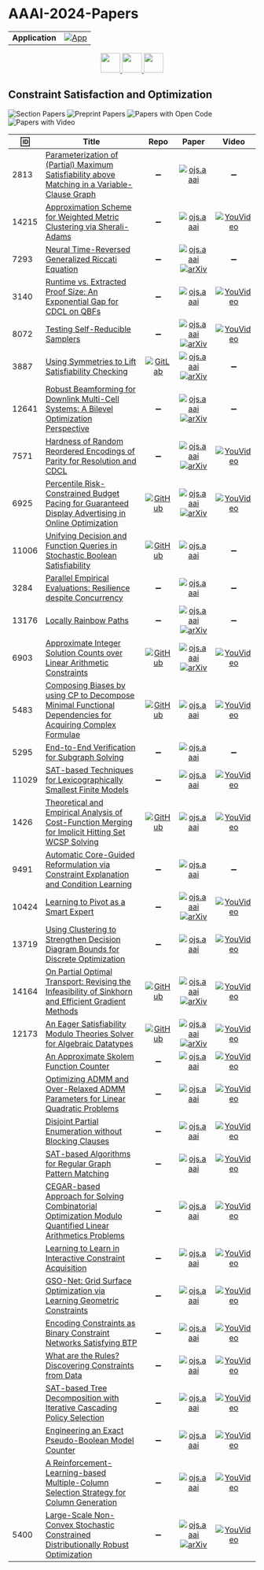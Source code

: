 # AAAI-2024-Papers

<table>
    <tr>
        <td><strong>Application</strong></td>
        <td>
            <a href="https://huggingface.co/spaces/DmitryRyumin/NewEraAI-Papers" style="float:left;">
                <img src="https://img.shields.io/badge/🤗-NewEraAI--Papers-FFD21F.svg" alt="App" />
            </a>
        </td>
    </tr>
</table>

<div align="center">
    <a href="https://github.com/DmitryRyumin/AAAI-2024-Papers/blob/main/sections/2024/main/computer_vision.md">
        <img src="https://cdn.jsdelivr.net/gh/DmitryRyumin/NewEraAI-Papers@main/images/left.svg" width="40" alt="" />
    </a>
    <a href="https://github.com/DmitryRyumin/AAAI-2024-Papers/">
        <img src="https://cdn.jsdelivr.net/gh/DmitryRyumin/NewEraAI-Papers@main/images/home.svg" width="40" alt="" />
    </a>
    <a href="https://github.com/DmitryRyumin/AAAI-2024-Papers/blob/main/sections/2024/main/data_mining_and_knowledge_management.md">
        <img src="https://cdn.jsdelivr.net/gh/DmitryRyumin/NewEraAI-Papers@main/images/right.svg" width="40" alt="" />
    </a>
</div>

## Constraint Satisfaction and Optimization

![Section Papers](https://img.shields.io/badge/Section%20Papers-35-42BA16) ![Preprint Papers](https://img.shields.io/badge/Preprint%20Papers-soon-b31b1b) ![Papers with Open Code](https://img.shields.io/badge/Papers%20with%20Open%20Code-soon-1D7FBF) ![Papers with Video](https://img.shields.io/badge/Papers%20with%20Video-soon-FF0000)

| :id: | **Title** | **Repo** | **Paper** | **Video** |
|------|-----------|:--------:|:---------:|:---------:|
| 2813 | [Parameterization of (Partial) Maximum Satisfiability above Matching in a Variable-Clause Graph](https://ojs.aaai.org/index.php/AAAI/article/view/28628) | :heavy_minus_sign: | [![ojs.aaai](https://img.shields.io/badge/pdf-ojs.aaai-1F6292.svg)](https://ojs.aaai.org/index.php/AAAI/article/view/28628/29220) | :heavy_minus_sign: |
| 14215 | [Approximation Scheme for Weighted Metric Clustering via Sherali-Adams](https://ojs.aaai.org/index.php/AAAI/article/view/28629) | :heavy_minus_sign: | [![ojs.aaai](https://img.shields.io/badge/pdf-ojs.aaai-1F6292.svg)](https://ojs.aaai.org/index.php/AAAI/article/view/28629/29221) | [![YouVideo](https://img.shields.io/badge/Video-000000??&style=flat&logo=youtube&logoColor=white)](https://ojs.aaai.org/index.php/AAAI/article/view/28629/29222) |
| 7293 | [Neural Time-Reversed Generalized Riccati Equation](https://ojs.aaai.org/index.php/AAAI/article/view/28630) | :heavy_minus_sign: | [![ojs.aaai](https://img.shields.io/badge/pdf-ojs.aaai-1F6292.svg)](https://ojs.aaai.org/index.php/AAAI/article/view/28630/29223) <br /> [![arXiv](https://img.shields.io/badge/arXiv-2312.09310-b31b1b.svg)](https://arxiv.org/abs/2312.09310) | :heavy_minus_sign: |
| 3140 | [Runtime vs. Extracted Proof Size: An Exponential Gap for CDCL on QBFs](https://ojs.aaai.org/index.php/AAAI/article/view/28631) | :heavy_minus_sign: | [![ojs.aaai](https://img.shields.io/badge/pdf-ojs.aaai-1F6292.svg)](https://ojs.aaai.org/index.php/AAAI/article/view/28631/29225) | [![YouVideo](https://img.shields.io/badge/Video-000000??&style=flat&logo=youtube&logoColor=white)](https://ojs.aaai.org/index.php/AAAI/article/view/28631/29226) |
| 8072 | [Testing Self-Reducible Samplers](https://ojs.aaai.org/index.php/AAAI/article/view/28632) | :heavy_minus_sign: | [![ojs.aaai](https://img.shields.io/badge/pdf-ojs.aaai-1F6292.svg)](https://ojs.aaai.org/index.php/AAAI/article/view/28632/29227) <br /> [![arXiv](https://img.shields.io/badge/arXiv-2312.10999-b31b1b.svg)](https://arxiv.org/abs/2312.10999) | [![YouVideo](https://img.shields.io/badge/Video-000000??&style=flat&logo=youtube&logoColor=white)](https://ojs.aaai.org/index.php/AAAI/article/view/28632/29228) |
| 3887 | [Using Symmetries to Lift Satisfiability Checking](https://ojs.aaai.org/index.php/AAAI/article/view/28633) | [![GitLab](https://img.shields.io/gitlab/stars/pierre.carbonnelle/idp-z3-generative?style=flat)](https://gitlab.com/pierre.carbonnelle/idp-z3-generative) | [![ojs.aaai](https://img.shields.io/badge/pdf-ojs.aaai-1F6292.svg)](https://ojs.aaai.org/index.php/AAAI/article/view/28633/29229) <br /> [![arXiv](https://img.shields.io/badge/arXiv-2311.03424-b31b1b.svg)](https://arxiv.org/abs/2311.03424) | :heavy_minus_sign: |
| 12641 | [Robust Beamforming for Downlink Multi-Cell Systems: A Bilevel Optimization Perspective](https://ojs.aaai.org/index.php/AAAI/article/view/28634) | :heavy_minus_sign: | [![ojs.aaai](https://img.shields.io/badge/pdf-ojs.aaai-1F6292.svg)](https://ojs.aaai.org/index.php/AAAI/article/view/28634/29231) <br /> [![arXiv](https://img.shields.io/badge/arXiv-2401.11409-b31b1b.svg)](https://arxiv.org/abs/2401.11409) | :heavy_minus_sign: |
| 7571 | [Hardness of Random Reordered Encodings of Parity for Resolution and CDCL](https://ojs.aaai.org/index.php/AAAI/article/view/28635) | :heavy_minus_sign: | [![ojs.aaai](https://img.shields.io/badge/pdf-ojs.aaai-1F6292.svg)](https://ojs.aaai.org/index.php/AAAI/article/view/28635/29233) <br /> [![arXiv](https://img.shields.io/badge/arXiv-2402.00542-b31b1b.svg)](https://arxiv.org/abs/2402.00542) | [![YouVideo](https://img.shields.io/badge/Video-000000??&style=flat&logo=youtube&logoColor=white)](https://ojs.aaai.org/index.php/AAAI/article/view/28635/29234) |
| 6925 | [Percentile Risk-Constrained Budget Pacing for Guaranteed Display Advertising in Online Optimization](https://ojs.aaai.org/index.php/AAAI/article/view/28636) | [![GitHub](https://img.shields.io/github/stars/danifree/RCPacing?style=flat)](https://github.com/danifree/RCPacing) | [![ojs.aaai](https://img.shields.io/badge/pdf-ojs.aaai-1F6292.svg)](https://ojs.aaai.org/index.php/AAAI/article/view/28636/29235) <br /> [![arXiv](https://img.shields.io/badge/arXiv-2312.06174-b31b1b.svg)](https://arxiv.org/abs/2312.06174) | [![YouVideo](https://img.shields.io/badge/Video-000000??&style=flat&logo=youtube&logoColor=white)](https://ojs.aaai.org/index.php/AAAI/article/view/28636/29236) |
| 11006 | [Unifying Decision and Function Queries in Stochastic Boolean Satisfiability](https://ojs.aaai.org/index.php/AAAI/article/view/28637) | [![GitHub](https://img.shields.io/github/stars/NTU-ALComLab/ClauSSat-Theta?style=flat)](https://github.com/NTU-ALComLab/ClauSSat-Theta) | [![ojs.aaai](https://img.shields.io/badge/pdf-ojs.aaai-1F6292.svg)](https://ojs.aaai.org/index.php/AAAI/article/view/28637/29237) | :heavy_minus_sign: |
| 3284 | [Parallel Empirical Evaluations: Resilience despite Concurrency](https://ojs.aaai.org/index.php/AAAI/article/view/28638) | :heavy_minus_sign: | [![ojs.aaai](https://img.shields.io/badge/pdf-ojs.aaai-1F6292.svg)](https://ojs.aaai.org/index.php/AAAI/article/view/28638/29239) | :heavy_minus_sign: |
| 13176 | [Locally Rainbow Paths](https://ojs.aaai.org/index.php/AAAI/article/view/28639) | :heavy_minus_sign: | [![ojs.aaai](https://img.shields.io/badge/pdf-ojs.aaai-1F6292.svg)](https://ojs.aaai.org/index.php/AAAI/article/view/28639/29241) <br /> [![arXiv](https://img.shields.io/badge/arXiv-2402.12905-b31b1b.svg)](https://arxiv.org/abs/2402.12905) | :heavy_minus_sign: |
| 6903 | [Approximate Integer Solution Counts over Linear Arithmetic Constraints](https://ojs.aaai.org/index.php/AAAI/article/view/28640) | [![GitHub](https://img.shields.io/github/stars/bearben/ALC?style=flat)](https://github.com/bearben/ALC) | [![ojs.aaai](https://img.shields.io/badge/pdf-ojs.aaai-1F6292.svg)](https://ojs.aaai.org/index.php/AAAI/article/view/28640/29242) <br /> [![arXiv](https://img.shields.io/badge/arXiv-2312.08776-b31b1b.svg)](https://arxiv.org/abs/2312.08776) | [![YouVideo](https://img.shields.io/badge/Video-000000??&style=flat&logo=youtube&logoColor=white)](https://ojs.aaai.org/index.php/AAAI/article/view/28640/29243) |
| 5483 | [Composing Biases by using CP to Decompose Minimal Functional Dependencies for Acquiring Complex Formulae](https://ojs.aaai.org/index.php/AAAI/article/view/28641) | [![GitHub](https://img.shields.io/github/stars/cquimper/MapSeekerAAAI24?style=flat)](https://github.com/cquimper/MapSeekerAAAI24) | [![ojs.aaai](https://img.shields.io/badge/pdf-ojs.aaai-1F6292.svg)](https://ojs.aaai.org/index.php/AAAI/article/view/28641/29244) | [![YouVideo](https://img.shields.io/badge/Video-000000??&style=flat&logo=youtube&logoColor=white)](https://ojs.aaai.org/index.php/AAAI/article/view/28641/29245) |
| 5295 | [End-to-End Verification for Subgraph Solving](https://ojs.aaai.org/index.php/AAAI/article/view/28642) | :heavy_minus_sign: | [![ojs.aaai](https://img.shields.io/badge/pdf-ojs.aaai-1F6292.svg)](https://ojs.aaai.org/index.php/AAAI/article/view/28642/29246) | :heavy_minus_sign: |
| 11029 | [SAT-based Techniques for Lexicographically Smallest Finite Models](https://ojs.aaai.org/index.php/AAAI/article/view/28643) | :heavy_minus_sign: | [![ojs.aaai](https://img.shields.io/badge/pdf-ojs.aaai-1F6292.svg)](https://ojs.aaai.org/index.php/AAAI/article/view/28643/29248) | [![YouVideo](https://img.shields.io/badge/Video-000000??&style=flat&logo=youtube&logoColor=white)](https://ojs.aaai.org/index.php/AAAI/article/view/28643/29249) |
| 1426 | [Theoretical and Empirical Analysis of Cost-Function Merging for Implicit Hitting Set WCSP Solving](https://ojs.aaai.org/index.php/AAAI/article/view/28644) | [![GitHub](https://img.shields.io/github/stars/erollon/MHS-WCSP?style=flat)](https://github.com/erollon/MHS-WCSP) | [![ojs.aaai](https://img.shields.io/badge/pdf-ojs.aaai-1F6292.svg)](https://ojs.aaai.org/index.php/AAAI/article/view/28644/29250) | [![YouVideo](https://img.shields.io/badge/Video-000000??&style=flat&logo=youtube&logoColor=white)](https://ojs.aaai.org/index.php/AAAI/article/view/28644/29251) |
| 9491 | [Automatic Core-Guided Reformulation via Constraint Explanation and Condition Learning](https://ojs.aaai.org/index.php/AAAI/article/view/28645) | :heavy_minus_sign: | [![ojs.aaai](https://img.shields.io/badge/pdf-ojs.aaai-1F6292.svg)](https://ojs.aaai.org/index.php/AAAI/article/view/28645/29252) | :heavy_minus_sign: |
| 10424 | [Learning to Pivot as a Smart Expert](https://ojs.aaai.org/index.php/AAAI/article/view/28646) | :heavy_minus_sign: | [![ojs.aaai](https://img.shields.io/badge/pdf-ojs.aaai-1F6292.svg)](https://ojs.aaai.org/index.php/AAAI/article/view/28646/29254) <br /> [![arXiv](https://img.shields.io/badge/arXiv-2308.08171-b31b1b.svg)](https://arxiv.org/abs/2308.08171) | [![YouVideo](https://img.shields.io/badge/Video-000000??&style=flat&logo=youtube&logoColor=white)](https://ojs.aaai.org/index.php/AAAI/article/view/28646/29255) |
| 13719 | [Using Clustering to Strengthen Decision Diagram Bounds for Discrete Optimization](https://ojs.aaai.org/index.php/AAAI/article/view/28647) | :heavy_minus_sign: | [![ojs.aaai](https://img.shields.io/badge/pdf-ojs.aaai-1F6292.svg)](https://ojs.aaai.org/index.php/AAAI/article/view/28647/29256) | [![YouVideo](https://img.shields.io/badge/Video-000000??&style=flat&logo=youtube&logoColor=white)](https://ojs.aaai.org/index.php/AAAI/article/view/28647/29257) |
| 14164 | [On Partial Optimal Transport: Revising the Infeasibility of Sinkhorn and Efficient Gradient Methods](https://ojs.aaai.org/index.php/AAAI/article/view/28648) | [![GitHub](https://img.shields.io/github/stars/joshnguyen99/partialot?style=flat)](https://github.com/joshnguyen99/partialot) | [![ojs.aaai](https://img.shields.io/badge/pdf-ojs.aaai-1F6292.svg)](https://ojs.aaai.org/index.php/AAAI/article/view/28648/29258) <br /> [![arXiv](https://img.shields.io/badge/arXiv-2312.13970-b31b1b.svg)](https://arxiv.org/abs/2312.13970) | [![YouVideo](https://img.shields.io/badge/Video-000000??&style=flat&logo=youtube&logoColor=white)](https://ojs.aaai.org/index.php/AAAI/article/view/28648/29259) |
| 12173 | [An Eager Satisfiability Modulo Theories Solver for Algebraic Datatypes](https://ojs.aaai.org/index.php/AAAI/article/view/28649) | [![GitHub](https://img.shields.io/github/stars/uclid-org/algaroba?style=flat)](https://github.com/uclid-org/algaroba) | [![ojs.aaai](https://img.shields.io/badge/pdf-ojs.aaai-1F6292.svg)](https://ojs.aaai.org/index.php/AAAI/article/view/28649/29260) <br /> [![arXiv](https://img.shields.io/badge/arXiv-2310.12234-b31b1b.svg)](https://arxiv.org/abs/2310.12234) | [![YouVideo](https://img.shields.io/badge/Video-000000??&style=flat&logo=youtube&logoColor=white)](https://ojs.aaai.org/index.php/AAAI/article/view/28649/29261) |
| | [An Approximate Skolem Function Counter](https://ojs.aaai.org/index.php/AAAI/article/view/28650) | :heavy_minus_sign: | [![ojs.aaai](https://img.shields.io/badge/pdf-ojs.aaai-1F6292.svg)](https://ojs.aaai.org/index.php/AAAI/article/view/28650/29262) | [![YouVideo](https://img.shields.io/badge/Video-000000??&style=flat&logo=youtube&logoColor=white)](https://ojs.aaai.org/index.php/AAAI/article/view/28650/29263) |
| | [Optimizing ADMM and Over-Relaxed ADMM Parameters for Linear Quadratic Problems](https://ojs.aaai.org/index.php/AAAI/article/view/28651) | :heavy_minus_sign: | [![ojs.aaai](https://img.shields.io/badge/pdf-ojs.aaai-1F6292.svg)](https://ojs.aaai.org/index.php/AAAI/article/view/28651/29264) | [![YouVideo](https://img.shields.io/badge/Video-000000??&style=flat&logo=youtube&logoColor=white)](https://ojs.aaai.org/index.php/AAAI/article/view/28651/29265) |
| | [Disjoint Partial Enumeration without Blocking Clauses](https://ojs.aaai.org/index.php/AAAI/article/view/28652) | :heavy_minus_sign: | [![ojs.aaai](https://img.shields.io/badge/pdf-ojs.aaai-1F6292.svg)](https://ojs.aaai.org/index.php/AAAI/article/view/28652/29266) | [![YouVideo](https://img.shields.io/badge/Video-000000??&style=flat&logo=youtube&logoColor=white)](https://ojs.aaai.org/index.php/AAAI/article/view/28652/29267) |
| | [SAT-based Algorithms for Regular Graph Pattern Matching](https://ojs.aaai.org/index.php/AAAI/article/view/28653) | :heavy_minus_sign: | [![ojs.aaai](https://img.shields.io/badge/pdf-ojs.aaai-1F6292.svg)](https://ojs.aaai.org/index.php/AAAI/article/view/28653/29268) | [![YouVideo](https://img.shields.io/badge/Video-000000??&style=flat&logo=youtube&logoColor=white)](https://ojs.aaai.org/index.php/AAAI/article/view/28653/29269) |
| | [CEGAR-based Approach for Solving Combinatorial Optimization Modulo Quantified Linear Arithmetics Problems](https://ojs.aaai.org/index.php/AAAI/article/view/28654) | :heavy_minus_sign: | [![ojs.aaai](https://img.shields.io/badge/pdf-ojs.aaai-1F6292.svg)](https://ojs.aaai.org/index.php/AAAI/article/view/28654/29270) | [![YouVideo](https://img.shields.io/badge/Video-000000??&style=flat&logo=youtube&logoColor=white)](https://ojs.aaai.org/index.php/AAAI/article/view/28654/29271) |
| | [Learning to Learn in Interactive Constraint Acquisition](https://ojs.aaai.org/index.php/AAAI/article/view/28655) | :heavy_minus_sign: | [![ojs.aaai](https://img.shields.io/badge/pdf-ojs.aaai-1F6292.svg)](https://ojs.aaai.org/index.php/AAAI/article/view/28655/29272) | [![YouVideo](https://img.shields.io/badge/Video-000000??&style=flat&logo=youtube&logoColor=white)](https://ojs.aaai.org/index.php/AAAI/article/view/28655/29273) |
| | [GSO-Net: Grid Surface Optimization via Learning Geometric Constraints](https://ojs.aaai.org/index.php/AAAI/article/view/28656) | :heavy_minus_sign: | [![ojs.aaai](https://img.shields.io/badge/pdf-ojs.aaai-1F6292.svg)](https://ojs.aaai.org/index.php/AAAI/article/view/28656/29274) | [![YouVideo](https://img.shields.io/badge/Video-000000??&style=flat&logo=youtube&logoColor=white)](https://ojs.aaai.org/index.php/AAAI/article/view/28656/29275) |
| | [Encoding Constraints as Binary Constraint Networks Satisfying BTP](https://ojs.aaai.org/index.php/AAAI/article/view/28657) | :heavy_minus_sign: | [![ojs.aaai](https://img.shields.io/badge/pdf-ojs.aaai-1F6292.svg)](https://ojs.aaai.org/index.php/AAAI/article/view/28657/29276) | [![YouVideo](https://img.shields.io/badge/Video-000000??&style=flat&logo=youtube&logoColor=white)](https://ojs.aaai.org/index.php/AAAI/article/view/28657/29277) |
| | [What are the Rules? Discovering Constraints from Data](https://ojs.aaai.org/index.php/AAAI/article/view/28658) | :heavy_minus_sign: | [![ojs.aaai](https://img.shields.io/badge/pdf-ojs.aaai-1F6292.svg)](https://ojs.aaai.org/index.php/AAAI/article/view/28658/29278) | [![YouVideo](https://img.shields.io/badge/Video-000000??&style=flat&logo=youtube&logoColor=white)](https://ojs.aaai.org/index.php/AAAI/article/view/28658/29279) |
| | [SAT-based Tree Decomposition with Iterative Cascading Policy Selection](https://ojs.aaai.org/index.php/AAAI/article/view/28659) | :heavy_minus_sign: | [![ojs.aaai](https://img.shields.io/badge/pdf-ojs.aaai-1F6292.svg)](https://ojs.aaai.org/index.php/AAAI/article/view/28659/29280) | [![YouVideo](https://img.shields.io/badge/Video-000000??&style=flat&logo=youtube&logoColor=white)](https://ojs.aaai.org/index.php/AAAI/article/view/28659/29281) |
| | [Engineering an Exact Pseudo-Boolean Model Counter](https://ojs.aaai.org/index.php/AAAI/article/view/28660) | :heavy_minus_sign: | [![ojs.aaai](https://img.shields.io/badge/pdf-ojs.aaai-1F6292.svg)](https://ojs.aaai.org/index.php/AAAI/article/view/28660/29282) | [![YouVideo](https://img.shields.io/badge/Video-000000??&style=flat&logo=youtube&logoColor=white)](https://ojs.aaai.org/index.php/AAAI/article/view/28660/29283) |
| | [A Reinforcement-Learning-based Multiple-Column Selection Strategy for Column Generation](https://ojs.aaai.org/index.php/AAAI/article/view/28661) | :heavy_minus_sign: | [![ojs.aaai](https://img.shields.io/badge/pdf-ojs.aaai-1F6292.svg)](https://ojs.aaai.org/index.php/AAAI/article/view/28661/29284) | [![YouVideo](https://img.shields.io/badge/Video-000000??&style=flat&logo=youtube&logoColor=white)](https://ojs.aaai.org/index.php/AAAI/article/view/28661/29285) |
| 5400 | [Large-Scale Non-Convex Stochastic Constrained Distributionally Robust Optimization](https://ojs.aaai.org/index.php/AAAI/article/view/28662) | :heavy_minus_sign: | [![ojs.aaai](https://img.shields.io/badge/pdf-ojs.aaai-1F6292.svg)](https://ojs.aaai.org/index.php/AAAI/article/view/28662/29286) <br /> [![arXiv](https://img.shields.io/badge/arXiv-2404.01200-b31b1b.svg)](https://arxiv.org/abs/2404.01200) | [![YouVideo](https://img.shields.io/badge/Video-000000??&style=flat&logo=youtube&logoColor=white)](https://ojs.aaai.org/index.php/AAAI/article/view/28662/29287) |
